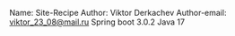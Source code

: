 Name: Site-Recipe
Author: Viktor Derkachev
Author-email: viktor_23_08@mail.ru
Spring boot 3.0.2
Java 17
